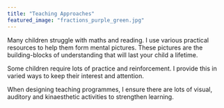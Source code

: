 ```yaml
---
title: "Teaching Approaches"
featured_image: "fractions_purple_green.jpg"
---
```


Many children struggle with maths and reading. I use various practical resources to help them form mental pictures. These pictures are the building-blocks of understanding that will last your child a lifetime.

Some children require lots of practice and reinforcement. I provide this in varied ways to keep their interest and attention.

When designing teaching programmes, I ensure there are lots of visual, auditory and kinaesthetic activities to strengthen learning.

